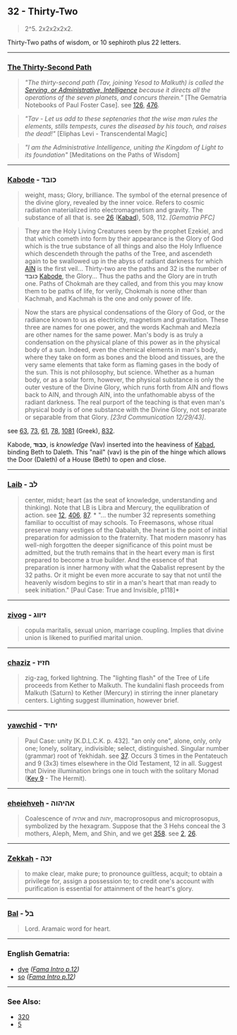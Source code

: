 ## 32 - Thirty-Two
> 2^5. 2x2x2x2x2.

Thirty-Two paths of wisdom, or 10 sephiroth plus 22 letters.

---

### [The Thirty-Second Path](/keys/Th)
> *"The thirty-second path (Tav, joining Yesod to Malkuth) is called the [Serving, or Administrative, Intelligence](/keys/ShKL.NOBD) because it directs all the operations of the seven planets, and concurs therein."* [The Gematria Notebooks of Paul Foster Case]. see [126](126), [476](476).

> *"Tav - Let us add to these septenaries that the wise man rules the elements, stills tempests, cures the diseased by his touch, and raises the dead!"* [Eliphas Levi - Transcendental Magic]

> *"I am the Administrative Intelligence, uniting the Kingdom of Light to its foundation"* [Meditations on the Paths of Wisdom]

---

### [Kabode](/keys/KBVD) - כובד
> weight, mass; Glory, brilliance. The symbol of the eternal presence of the divine glory, revealed by the inner voice. Refers to cosmic radiation materialized into electromagnetism and gravity. The substance of all that is. see [26](26) ([Kabad](/keys/KBD)), 508, 112. *[Gematria PFC]*

> They are the Holy Living Creatures seen by the prophet Ezekiel, and that which cometh into form by their appearance is the Glory of God which is the true substance of all things and also the Holy Influence which descendeth through the paths of the Tree, and ascendeth again to be swallowed up in the abyss of radiant darkness for which [AIN](/keys/AIN) is the first veil... Thirty-two are the paths and 32 is the number of **כובד** [Kabode](/keys/KBVD), the Glory... Thus the paths and the Glory are in truth one. Paths of Chokmah are they called, and from this you may know them to be paths of life, for verily, Chokmah is none other than Kachmah, and Kachmah is the one and only power of life.

> Now the stars are physical condensations of the Glory of God, or the radiance known to us as electricity, magnetism and gravitation. These three are names for one power, and the words Kachmah and Mezla are other names for the same power. Man's body is as truly a condensation on the physical plane of this power as in the physical body of a sun. Indeed, even the chemical elements in man's body, where they take on form as bones and the blood and tissues, are the very same elements that take form as flaming gases in the body of the sun. This is not philosophy, but science. Whether as a human body, or as a solar form, however, the physical substance is only the outer vesture of the Divine Glory, which runs forth from AIN and flows back to AIN, and through AIN, into the unfathomable abyss of the radiant darkness. The real purport of the teaching is that even man's physical body is of one substance with the Divine Glory, not separate or separable from that Glory. *[23rd Communication 12/29/43]*.

see [63](63), [73](73), [61](61), [78](78), [1081](1081) (Greek), [832](832).

Kabode, **כבוד**, is *knowledge* (Vav) inserted into the heaviness of [Kabad](/keys/KBD), binding Beth to Daleth. This "nail" (vav) is the pin of the hinge which allows the Door (Daleth) of a House (Beth) to open and close.

---

### [Laib](/keys/LB) - לב
> center, midst; heart (as the seat of knowledge, understanding and thinking). Note that LB is Libra and Mercury, the equilibration of action. see [12](12), [406](406), [87](87). * "... the number 32 represents something familiar to occultist of may schools. To Freemasons, whose ritual preserve many vestiges of the Qabalah, the heart is the point of initial preparation for admission to the fraternity. That modern masonry has well-nigh forgotten the deeper significance of this point must be admitted, but the truth remains that in the heart every man is first prepared to become a true builder. And the essence of that preparation is inner harmony with what the Qabalist represent by the 32 paths. Or it might be even more accurate to say that not until the heavenly wisdom begins to stir in a man's heart that man ready to seek initiation." [Paul Case: True and Invisible, p118]*

---

### [zivog](/keys/ZIVVG) - זיווג
> copula maritalis, sexual union, marriage coupling. Implies that divine union is likened to purified marital union.

---

### [chaziz](/keys/ChZIZ) - חזיז
> zig-zag, forked lightning. The "lighting flash" of the Tree of Life proceeds from Kether to Malkuth. The kundalini flash proceeds from Malkuth (Saturn) to Kether (Mercury) in stirring the inner planetary centers. Lighting suggest illumination, however brief.

---

### [yawchid](/keys/IChID) - יחיד
> Paul Case: unity [K.D.L.C.K. p. 432]. "an only one", alone, only, only one; lonely, solitary, indivisible; select, distinguished. Singular number (grammar) root of Yekhidah. see [37](37). Occurs 3 times in the Pentateuch and 9 (3x3) times elsewhere in the Old Testament, 12 in all. Suggest that Divine illumination brings one in touch with the solitary Monad ([Key 9](9) - The Hermit).

---

### [eheiehveh](/keys/AHIHVH) - אהיהוה
> Coalescence of אהיה and יהוה, macroprosopus and microprosopus, symbolized by the hexagram. Suppose that the 3 Hehs conceal the 3 mothers, Aleph, Mem, and Shin, and we get [358](358). see [2](2), [26](26).

---

### [Zekkah](/keys/ZKH) - זכה
> to make clear, make pure; to pronounce guiltless, acquit; to obtain a privilege for, assign a possession to; to credit one's account with purification is essential for attainment of the heart's glory.

---

### [Bal](/keys/BL) - בל
> Lord. Aramaic word for heart.

---

### English Gematria:

- [dye](/english?word=dye) *([Fama Intro p.12](https://archive.org/stream/fameconfessionof00vaug#page/n12/mode/2up))*
- [so](/english?word=so) *([Fama Intro p.12](https://archive.org/stream/fameconfessionof00vaug#page/n12/mode/2up))*

---

### See Also:

- [320](320)
- [5](5)
